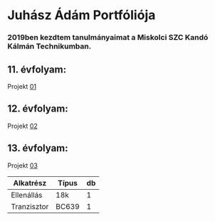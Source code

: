 # Juhász Ádám Portfóliója

### 2019ben kezdtem tanulmányaimat a Miskolci SZC Kandó Kálmán Technikumban.

## 11. évfolyam:

Projekt [01](/11/projekt01.md)

## 12. évfolyam:

Projekt [02](Valami2)

## 13. évfolyam:

Projekt [03](Valami3)


| Alkatrész |Típus|db|
|-----------|-----|--|
|Ellenállás | 18k | 1|
|Tranzisztor|BC639| 1|